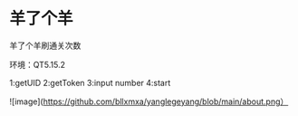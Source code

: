# 羊了个羊

羊了个羊刷通关次数

环境：QT5.15.2

1:getUID
2:getToken
3:input number
4:start

![image](https://github.com/bllxmxa/yanglegeyang/blob/main/about.png）
